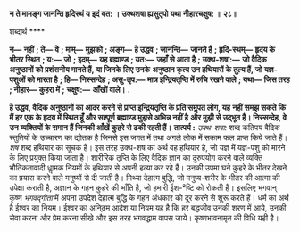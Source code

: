 **न ते मामङ्ग जानन्ति हृदिस्थं य इदं यत: ।** **उक्थशषा ह्यसुतृपो यथा नीहारचक्षुष: ॥ २८॥** 

शब्दार्थ **** 

**न—** **नहीं** **; ते—** **वे** **; माम्—** **मुझको** **; अङ्ग—** **हे उद्धव** **; जानन्ति—** **जानते हैं** **; हृदि-स्थम्—** **हृदय के भीतर स्थित** **; य:—** **जो** **; इदम्—** **यह ब्रह्माण्ड** **; यत:—** **जहाँ से आता है** **; उक्थ-शषा:—** **जो वैदिक अनुष्ठानों को प्रशंसनीय मानते हैं, या जिनके लिए उनके** **अनुष्ठान कृत्य उन हथियारों के तुल्य हैं, जो यज्ञ-पशुओं को मारता है** **; हि—** **निस्सन्देह** **; असु-तृप:—** **मात्र इन्द्रियतृप्ति में रुचि** **रखने वाले** **; यथा—** **जिस तरह** **; नीहार—** **कुहरा में** **; चक्षुष:—** **आँखों वाले।** **.** 

**हे उद्धव, वैदिक अनुष्ठानों का आदर करने से प्राप्त इन्द्रियतृप्ति के प्रति समॢपत लोग, यह** **नहीं समझ सकते कि मैं हर एक के हृदय में स्थित हूँ और सश्पूर्ण ब्रह्माण्ड मुझसे अभिन्न नहीं है** **और मुझी से उद्भूत है। निस्सन्देह, वे उन व्यक्तियों के समान हैं जिनकी आँखें कुहरे से ढकी** **रहती हैं।** **तात्पर्य :** *उक्थ-शषा:* शब्द कतिपय वैदिक स्तुतियों के उच्चारण का द्योतक है जिनसे इस जगत में तथा अगले लोक में सकाम फल प्राप्त किये जाते हैं। *शष* शब्द हथियार का सूचक है। इस तरह उक्थ-शष का अर्थ वह हथियार है, जो यज्ञ में यज्ञ-पशु को मारने के लिए प्रयुक्त किया जाता है। शारीरिक तृप्ति के लिए वैदिक ज्ञान का दुरुपयोग करने वाले व्यक्ति भौतिकतावादी धाॢमक नियमों के हथियार से अपनी हत्या कर रहे हैं। उनकी उपमा घने कुहरे के भीतर देखने का प्रयास करने वाले मनुष्यों से दी जाती है। मिथ्या देहात्म बुद्धि, जो मनुष्य-शरीर के भीतर की आत्मा की उपेक्षा कराती है, अज्ञान के गहन कुहरे की भाँति है, जो हमारी ईश-²ष्टि को रोकती है। इसलिए भगवान् कृष्ण *भगवद्गीता* में अपना उपदेश देहात्म बुद्धि के गहन अंधकार को दूर करने से शुरू करते हैं। धर्म का अर्थ है ईश्वर का नियम। ईश्वर का अनि्तम आदेश या नियम यह है कि हर बद्धजीव उनकी शरण में आये, उनकी सेवा करना और प्रेम करना सीखे और इस तरह भगवद्धाम वापस जाये। कृष्णभावनामृत की विधि यही है।  